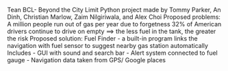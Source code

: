 Tean BCL- Beyond the City Limit
Python project made by Tommy Parker, An Dinh, Christian Marlow, Zaim Nilgiriwala, and Alex Choi
Proposed problems:
  A million people run out of gas per year due to forgetness
  32% of American drivers continue to drive on empty
  ==> the less fuel in the tank, the greater the risk
Proposed solution: 
  Fuel Finder - a built-in program links the navigation with fuel sensor to 
  suggest nearby gas station automatically
    Includes - GUI with sound and search bar
             - Alert system connected to fuel gauge
             - Navigation data taken from GPS/ Google places
